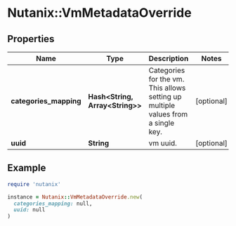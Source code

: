 # Nutanix::VmMetadataOverride

## Properties

| Name | Type | Description | Notes |
| ---- | ---- | ----------- | ----- |
| **categories_mapping** | **Hash&lt;String, Array&lt;String&gt;&gt;** | Categories for the vm. This allows setting up multiple values from a single key.  | [optional] |
| **uuid** | **String** | vm uuid. | [optional] |

## Example

```ruby
require 'nutanix'

instance = Nutanix::VmMetadataOverride.new(
  categories_mapping: null,
  uuid: null
)
```

